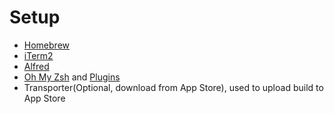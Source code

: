 # Setup
- [Homebrew](https://brew.sh/)
- [iTerm2](https://iterm2.com/)
- [Alfred](https://www.alfredapp.com/)
- [Oh My Zsh](https://github.com/ohmyzsh/ohmyzsh) and [Plugins](https://github.com/ohmyzsh/ohmyzsh/wiki/Plugins)
- Transporter(Optional, download from App Store), used to upload build to App Store

